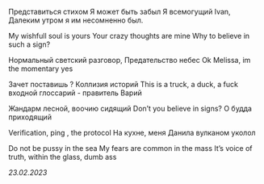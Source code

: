 Представиться стихом
Я может быть забыл
Я всемогущий Ivan,
Далеким утром я им несомненно был.

My wishfull soul is yours
Your crazy thoughts are mine
Why to believe in such a sign?

Нормальный светский разговор,
Предательство небес
Ok Melissa, im the momentary yes

Зачет поставишь ? Коллизия историй
This is a truck, a duck, a fuck
входной глоссарий - правитель Варий

Жандарм лесной, воочию сидящий
Don’t you believe in signs?
О будда приходящий

Verification, ping , the protocol
На кухне, меня Данила вулканом уколол

Do not be pussy in the sea
My fears are common in the mass
It’s voice of truth, within the glass, dumb ass

*23.02.2023*
